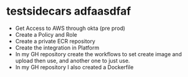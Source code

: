 # testsidecars adfaasdfaf

- Get Access to AWS through okta (pre prod)
- Create a Policy and Role
- Create a private ECR repository
- Create the integration in Platform
- In my GH repository create the workflows to set create image and upload then use, and another one to just use.
- In my GH repository I also created a Dockerfile
